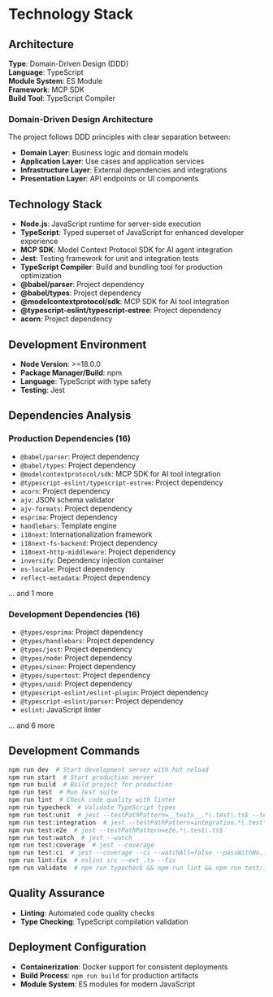 # Technology Stack

## Architecture
**Type**: Domain-Driven Design (DDD)  
**Language**: TypeScript  
**Module System**: ES Module  
**Framework**: MCP SDK  
**Build Tool**: TypeScript Compiler


### Domain-Driven Design Architecture
The project follows DDD principles with clear separation between:
- **Domain Layer**: Business logic and domain models
- **Application Layer**: Use cases and application services  
- **Infrastructure Layer**: External dependencies and integrations
- **Presentation Layer**: API endpoints or UI components


## Technology Stack
- **Node.js**: JavaScript runtime for server-side execution
- **TypeScript**: Typed superset of JavaScript for enhanced developer experience
- **MCP SDK**: Model Context Protocol SDK for AI agent integration
- **Jest**: Testing framework for unit and integration tests
- **TypeScript Compiler**: Build and bundling tool for production optimization
- **@babel/parser**: Project dependency
- **@babel/types**: Project dependency
- **@modelcontextprotocol/sdk**: MCP SDK for AI tool integration
- **@typescript-eslint/typescript-estree**: Project dependency
- **acorn**: Project dependency

## Development Environment
- **Node Version**: >=18.0.0
- **Package Manager/Build**: npm
- **Language**: TypeScript with type safety
- **Testing**: Jest

## Dependencies Analysis
### Production Dependencies (16)
- `@babel/parser`: Project dependency
- `@babel/types`: Project dependency
- `@modelcontextprotocol/sdk`: MCP SDK for AI tool integration
- `@typescript-eslint/typescript-estree`: Project dependency
- `acorn`: Project dependency
- `ajv`: JSON schema validator
- `ajv-formats`: Project dependency
- `esprima`: Project dependency
- `handlebars`: Template engine
- `i18next`: Internationalization framework
- `i18next-fs-backend`: Project dependency
- `i18next-http-middleware`: Project dependency
- `inversify`: Dependency injection container
- `os-locale`: Project dependency
- `reflect-metadata`: Project dependency

... and 1 more

### Development Dependencies (16)
- `@types/esprima`: Project dependency
- `@types/handlebars`: Project dependency
- `@types/jest`: Project dependency
- `@types/node`: Project dependency
- `@types/sinon`: Project dependency
- `@types/supertest`: Project dependency
- `@types/uuid`: Project dependency
- `@typescript-eslint/eslint-plugin`: Project dependency
- `@typescript-eslint/parser`: Project dependency
- `eslint`: JavaScript linter

... and 6 more

## Development Commands
```bash
npm run dev  # Start development server with hot reload
npm run start  # Start production server
npm run build  # Build project for production
npm run test  # Run test suite
npm run lint  # Check code quality with linter
npm run typecheck  # Validate TypeScript types
npm run test:unit  # jest --testPathPattern=__tests__.*\.test\.ts$ --te...
npm run test:integration  # jest --testPathPattern=integration.*\.test\.ts$
npm run test:e2e  # jest --testPathPattern=e2e.*\.test\.ts$
npm run test:watch  # jest --watch
npm run test:coverage  # jest --coverage
npm run test:ci  # jest --coverage --ci --watchAll=false --passWithNo...
npm run lint:fix  # eslint src --ext .ts --fix
npm run validate  # npm run typecheck && npm run lint && npm run test:...
```

## Quality Assurance
- **Linting**: Automated code quality checks
- **Type Checking**: TypeScript compilation validation

## Deployment Configuration
- **Containerization**: Docker support for consistent deployments
- **Build Process**: `npm run build` for production artifacts
- **Module System**: ES modules for modern JavaScript
